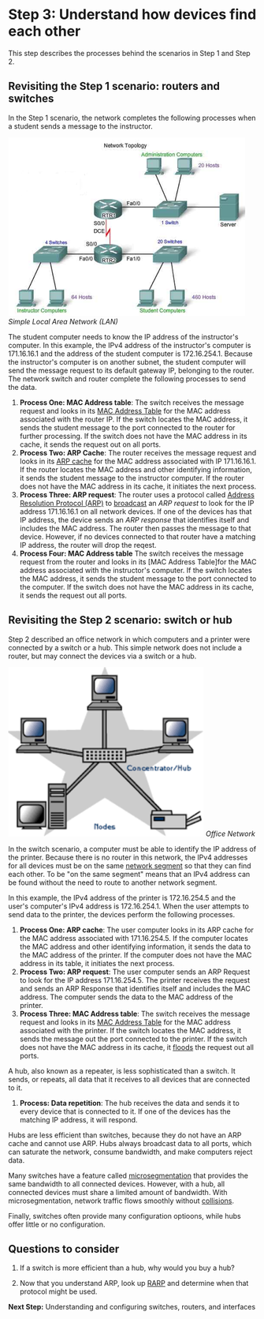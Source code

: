 # Step 3: Understand how devices find each other

This step describes the processes behind the scenarios in Step 1 and Step 2.

## Revisiting the Step 1 scenario: routers and switches

In the Step 1 scenario, the network completes the following processes when a student sends a message to the instructor.

![](assets/images/the-network.png)
*Simple Local Area Network (LAN)*

The student computer needs to know the IP address of the instructor's computer. In this example, the IPv4 address of the instructor's computer is 171.16.16.1 and the address of the student computer is 172.16.254.1. Because the instructor's computer is on another subnet, the student computer will send the message request to its default gateway IP, belonging to the router. The network switch and router complete the following processes to send the data.

1. **Process One: MAC Address table**: The switch receives the message request and looks in its [MAC Address Table](https://en.wikipedia.org/wiki/Forwarding_information_base) for the MAC address associated with the router IP. If the switch locates the MAC address, it sends the student message to the port connected to the router for further processing. If the switch does not have the MAC address in its cache, it sends the request out on all ports. 
1. **Process Two: ARP Cache**: The router receives the message request and looks in its [ARP cache](https://en.wikipedia.org/wiki/ARP_cache) for the MAC address associated with IP 171.16.16.1. If the router locates the MAC address and other identifying information, it sends the student message to the instructor computer. If the router does not have the MAC address in its cache, it initiates the next process.
1. **Process Three: ARP request**: The router uses a protocol called [Address Resolution Protocol (ARP)](https://en.wikipedia.org/wiki/Address_Resolution_Protocol) to [broadcast](https://en.wikipedia.org/wiki/Broadcasting_%28networking%29) an *ARP request* to look for the IP address 171.16.16.1 on all network devices. If one of the devices has that IP address, the device sends an *ARP response* that identifies itself and includes the MAC address. The router then passes the message to that device. However, if no devices connected to that router have a matching IP address, the router will drop the reqest. 
1. **Process Four: MAC Address table** The switch receives the message request from the router and looks in its [MAC Address Table]for the MAC address associated with the instructor's computer. If the switch locates the MAC address, it sends the student message to the port connected to the computer. If the switch does not have the MAC address in its cache, it sends the request out all ports. 


## Revisiting the Step 2 scenario: switch or hub

Step 2 described an office network in which computers and a printer were connected by a switch or a hub. This simple network does not include a router, but may connect the devices via a switch or a hub.

![](assets/images/office-network.png)
*Office Network*

In the switch scenario, a computer must be able to identify the IP address of the printer. Because there is no router in this network, the IPv4 addresses for all devices must be on the same [network segment](https://en.wikipedia.org/wiki/Network_segment#Ethernet) so that they can find each other.  To be "on the same segment" means that an IPv4 address can be found without the need to route to another network segment.

In this example, the IPv4 address of the printer is 172.16.254.5 and the user's computer's IPv4 address is 172.16.254.1. When the user attempts to send data to the printer, the devices perform the following processes.

1. **Process One: ARP cache**: The user computer looks in its ARP cache for the MAC address associated with 171.16.254.5. If the computer locates the MAC address and other identifying information, it sends the data to the MAC address of the printer. If the computer does not have the MAC address in its table, it initiates the next process.
1. **Process Two: ARP request**: The user computer sends an ARP Request to look for the IP address 171.16.254.5. The printer receives the request and sends an ARP Response that identifies itself and includes the MAC address. The computer sends the data to the MAC address of the printer.
1. **Process Three: MAC Address table**: The switch receives the message request and looks in its [MAC Address Table](https://en.wikipedia.org/wiki/Forwarding_information_base) for the MAC address associated with the printer. If the switch locates the MAC address, it sends the message out the port connected to the printer. If the switch does not have the MAC address in its cache, it [floods](https://en.wikipedia.org/wiki/Unicast_flood) the request out all ports. 

A hub, also known as a repeater, is less sophisticated than a switch. It sends, or repeats, all data that it receives to all devices that are connected to it.

1. **Process: Data repetition**: The hub receives the data and sends it to every device that is connected to it. If one of the devices has the matching IP address, it will respond.

Hubs are less efficient than switches, because they do not have an ARP cache and cannot use ARP. Hubs always broadcast data to all ports, which can saturate the network, consume bandwidth, and make computers reject data.

Many switches have a feature called [microsegmentation](https://en.wikipedia.org/wiki/Network_switch#Microsegmentation) that provides the same bandwidth to all connected devices. However, with a hub, all connected devices must share a limited amount of bandwidth. With microsegmentation, network traffic flows smoothly without [collisions](http://searchnetworking.techtarget.com/definition/collision).

Finally, switches often provide many configuration optioons, while hubs offer little or no configuration.

## Questions to consider

1. If a switch is more efficient than a hub, why would you buy a hub?

2. Now that you understand ARP, look up [RARP](http://searchnetworking.techtarget.com/definition/Reverse-Address-Resolution-Protocol) and determine when that protocol might be used.

**Next Step:**  Understanding and configuring switches, routers, and interfaces
